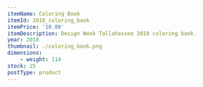 ```yaml
---
itemName: Coloring Book
itemId: 2018_coloring_book
itemPrice: '10.00'
itemDescription: Design Week Tallahassee 2018 coloring book.
year: 2018
thumbnail: ./coloring_book.png
dimensions: 
    - weight: 114
stock: 25
postType: product
---   
```

